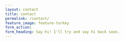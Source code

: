 ```yaml
---
layout: contact
title: contact
permalink: /contact/
feature_image: feature-turkey
form_action:
form_heading: Say hi! I'll try and say hi back soon.
---
```

